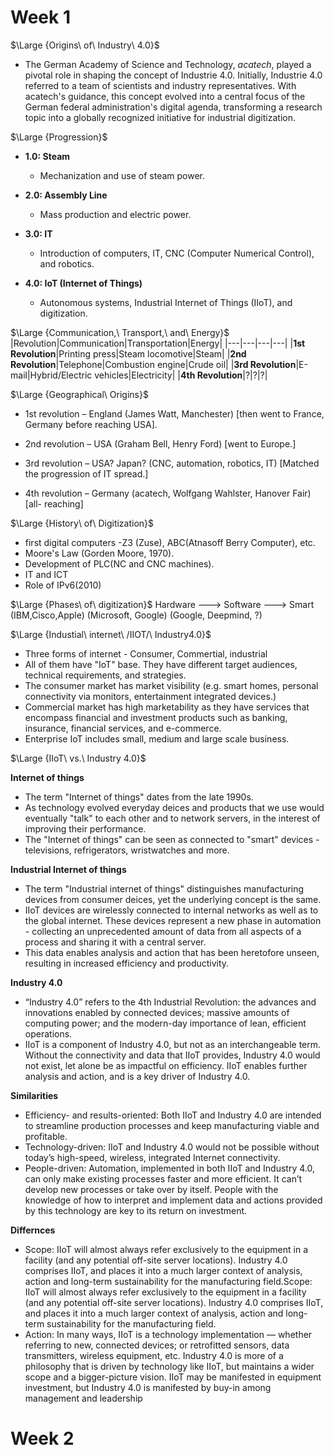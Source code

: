 # Week 1

$\Large {Origins\  of\  Industry\ 4.0}$ 
- The German Academy of Science and Technology, _acatech_, played a pivotal role in shaping the concept of Industrie 4.0. Initially, Industrie 4.0 referred to a team of scientists and industry representatives. With acatech's guidance, this concept evolved into a central focus of the German federal administration's digital agenda, transforming a research topic into a globally recognized initiative for industrial digitization.

$\Large {Progression}$ 
- **1.0: Steam**
    - Mechanization and use of steam power.
    
- **2.0: Assembly Line**
    - Mass production and electric power.
    
- **3.0: IT**
    - Introduction of computers, IT, CNC (Computer Numerical Control), and robotics.
    
- **4.0: IoT (Internet of Things)**
    - Autonomous systems, Industrial Internet of Things (IIoT), and digitization.


$\Large {Communication,\  Transport,\  and\  Energy}$  
|Revolution|Communication|Transportation|Energy|
|---|---|---|---|
|**1st Revolution**|Printing press|Steam locomotive|Steam|
|**2nd Revolution**|Telephone|Combustion engine|Crude oil|
|**3rd Revolution**|E-mail|Hybrid/Electric vehicles|Electricity|
|**4th Revolution**|?|?|?|

$\Large {Geographical\   Origins}$ 
- 1st revolution – England (James Watt, Manchester) [then went to France,
  Germany before reaching USA].

- 2nd revolution – USA (Graham Bell, Henry Ford) [went to Europe.]

- 3rd revolution – USA? Japan? (CNC, automation, robotics, IT) [Matched the
  progression of IT spread.]

- 4th revolution – Germany (acatech, Wolfgang Wahlster, Hanover Fair) [all-
  reaching]


$\Large {History\   of\  Digitization}$
- first digital computers -Z3 (Zuse), ABC(Atnasoff Berry Computer), etc.
- Moore's Law (Gorden Moore, 1970).
- Development of PLC(NC and CNC machines).
- IT and ICT
- Role of IPv6(2010)


$\Large {Phases\  of\  digitization}$ 
Hardware     --->     Software     --->     Smart 
(IBM,Cisco,Apple)    (Microsoft, Google)     (Google, Deepmind, ?)


$\Large {Industial\  internet\  /IIOT/\  Industry4.0}$ 
- Three forms of internet - Consumer, Commertial, industrial
- All of them have "IoT" base. They have different target audiences, technical requirements, and strategies.
- The consumer market has market visibility (e.g. smart homes, personal connectivity via monitors, entertainment integrated devices.)
- Commercial market has high marketability as they have services that encompass financial and investment products such as banking, insurance, financial services, and e-commerce.
- Enterprise IoT includes small, medium and large scale business.

$\Large {IIoT\  vs.\  Industry 4.0}$ 

$\textbf {Internet of things}$  
- The term "Internet of things" dates from the late 1990s.
- As technology evolved everyday deices and products that we use would eventually "talk" to each other and to network servers, in the interest of improving their performance.
- The "Internet of things" can be seen as connected to "smart" devices - televisions, refrigerators, wristwatches and more. 

$\textbf {Industrial Internet of things}$ 
- The term "Industrial internet of things" distinguishes manufacturing devices from consumer deices, yet the underlying concept is the same.
- IIoT devices are wirelessly connected to internal networks as well as to the global internet. These devices represent a new phase in automation - collecting an unprecedented amount of data from all aspects of a process and sharing it with a central server.
- This data enables analysis and action that has been heretofore unseen, resulting in increased efficiency and productivity. 

$\textbf {Industry 4.0}$ 
- “Industry 4.0” refers to the 4th Industrial Revolution: the advances
   and innovations enabled by connected devices; massive amounts of
   computing power; and the modern-day importance of lean, efficient
   operations.
-  IIoT is a component of Industry 4.0, but not as an interchangeable
   term. Without the connectivity and data that IIoT provides, Industry
   4.0 would not exist, let alone be as impactful on efficiency. IIoT
   enables further analysis and action, and is a key driver of Industry 4.0.

$\textbf {Similarities}$ 
- Efficiency- and results-oriented: Both IIoT and Industry 4.0 are intended to
  streamline production processes and keep manufacturing viable and
  profitable.
- Technology-driven: IIoT and Industry 4.0 would not be possible without
  today’s high-speed, wireless, integrated Internet connectivity.
- People-driven: Automation, implemented in both IIoT and Industry 4.0, can
  only make existing processes faster and more efficient. It can’t develop new
  processes or take over by itself. People with the knowledge of how to
  interpret and implement data and actions provided by this technology are
  key to its return on investment.

$\textbf {Differnces}$ 
- Scope: IIoT will almost always refer exclusively to the equipment in a facility (and any
  potential off-site server locations). Industry 4.0 comprises IIoT, and places it into a
  much larger context of analysis, action and long-term sustainability for the
  manufacturing field.Scope: IIoT will almost always refer exclusively to the equipment in a facility (and any potential off-site server locations). Industry 4.0 comprises IIoT, and places it into a much larger context of analysis, action and long-term sustainability for the manufacturing field.
- Action: In many ways, IIoT is a technology implementation — whether referring to
  new, connected devices; or retrofitted sensors, data transmitters, wireless
  equipment, etc. Industry 4.0 is more of a philosophy that is driven by technology like
  IIoT, but maintains a wider scope and a bigger-picture vision. IIoT may be manifested
  in equipment investment, but Industry 4.0 is manifested by buy-in among
  management and leadership


# Week 2
